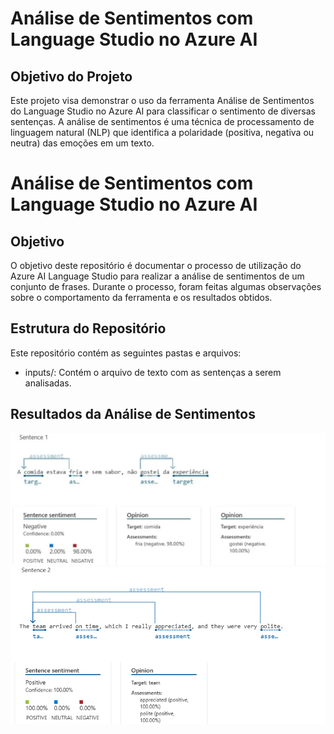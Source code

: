 # Análise de Sentimentos com Language Studio no Azure AI

## Objetivo do Projeto
Este projeto visa demonstrar o uso da ferramenta Análise de Sentimentos do Language Studio no Azure AI para classificar o sentimento de diversas sentenças. A análise de sentimentos é uma técnica de processamento de linguagem natural (NLP) que identifica a polaridade (positiva, negativa ou neutra) das emoções em um texto.
# Análise de Sentimentos com Language Studio no Azure AI

## Objetivo
O objetivo deste repositório é documentar o processo de utilização do Azure AI Language Studio para realizar a análise de sentimentos de um conjunto de frases. Durante o processo, foram feitas algumas observações sobre o comportamento da ferramenta e os resultados obtidos.

## Estrutura do Repositório
Este repositório contém as seguintes pastas e arquivos:

* inputs/: Contém o arquivo de texto com as sentenças a serem analisadas.

## Resultados da Análise de Sentimentos
<img src="https://github.com/Myrella-Goms/decola-analisedesentimentos-azure/blob/main/Captura%20de%20tela%202025-03-17%20153727.png">
<img src="https://github.com/Myrella-Goms/decola-analisedesentimentos-azure/blob/main/sentenca2%20(1).png">
